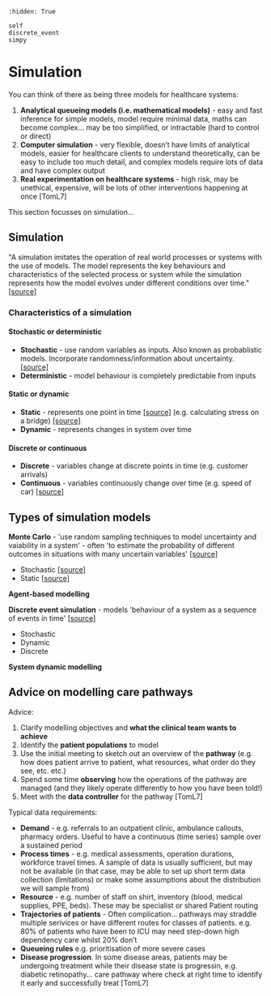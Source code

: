 ```{toctree}
:hidden: True

self
discrete_event
simpy
```

# Simulation

You can think of there as being three models for healthcare systems:
1. **Analytical queueing models (i.e. mathematical models)** - easy and fast inference for simple models, model require minimal data, maths can become complex… may be too simplified, or intractable (hard to control or direct)
2. **Computer simulation** - very flexible, doesn’t have limits of analytical models, easier for healthcare clients to understand theoretically, can be easy to include too much detail, and complex models require lots of data and have complex output
3. **Real experimentation on healthcare systems** - high risk, may be unethical, expensive, will be lots of other interventions happening at once [TomL7]

This section focusses on simulation...

## Simulation

"A simulation imitates the operation of real world processes or systems with the use of models. The model represents the key behaviours and characteristics of the selected process or system while the simulation represents how the model evolves under different conditions over time." [[source]](https://www.twi-global.com/technical-knowledge/faqs/faq-what-is-simulation)

### Characteristics of a simulation

#### Stochastic or deterministic
* **Stochastic** - use random variables as inputs. Also known as probablistic models. Incorporate randomness/information about uncertainty. [[source]](https://www.preventionweb.net/understanding-disaster-risk/key-concepts/deterministic-probabilistic-risk)
* **Deterministic** - model behaviour is completely predictable from inputs

#### Static or dynamic
* **Static** - represents one point in time [[source]](https://bookdown.org/manuele_leonelli/SimBook/types-of-simulations.html) (e.g. calculating stress on a bridge) [[source]](http://www.edscave.com/static-vs.-dynamic-models)
* **Dynamic** - represents changes in system over time 

#### Discrete or continuous
* **Discrete** - variables change at discrete points in time (e.g. customer arrivals)
* **Continuous** - variables continuously change over time (e.g. speed of car) [[source]](https://bookdown.org/manuele_leonelli/SimBook/types-of-simulations.html)

## Types of simulation models

**Monte Carlo** - 'use random sampling techniques to model uncertainty and vaiability in a system' - often 'to estimate the probability of different outcomes in situations with many uncertain variables' [[source]](https://www.quora.com/What-is-the-difference-between-Monte-Carlo-and-discrete-event-simulation)
* Stochastic [[source]](https://softwaresim.com/blog/types-of-simulation-models-choosing-the-right-approach-for-your-simulation-project/)
* Static [[source]](https://bookdown.org/manuele_leonelli/SimBook/types-of-simulations.html)

**Agent-based modelling**

**Discrete event simulation** - models 'behaviour of a system as a sequence of events in time' [[source]](https://www.quora.com/What-is-the-difference-between-Monte-Carlo-and-discrete-event-simulation)
* Stochastic
* Dynamic
* Discrete

**System dynamic modelling**

## Advice on modelling care pathways

Advice:
1. Clarify modelling objectives and **what the clinical team wants to achieve**
2. Identify the **patient populations** to model
3. Use the initial meeting to sketch out an overview of the **pathway** (e.g. how does patient arrive to patient, what resources, what order do they see, etc. etc.)
4. Spend some time **observing** how the operations of the pathway are managed (and they likely operate differently to how you have been told!)
5. Meet with the **data controller** for the pathway [TomL7]

Typical data requirements:
* **Demand** - e.g. referrals to an outpatient clinic, ambulance callouts, pharmacy orders. Useful to have a continuous (time series) sample over a sustained period
* **Process times** - e.g. medical assessments, operation durations, workforce travel times. A sample of data is usually sufficient, but may not be available (in that case, may be able to set up short term data collection (limitations) or make some assumptions about the distribution we will sample from)
* **Resource** - e.g. number of staff on shirt, inventory (blood, medical supplies, PPE, beds). These may be specialist or shared Patient routing
* **Trajectories of patients** - Often complication… pathways may straddle multiple serivices or have different routes for classes of patients. e.g. 80% of patients who have been to ICU may need step-down high dependency care whilst 20% don’t
* **Queueing rules** e.g. prioritisation of more severe cases
* **Disease progression**. In some disease areas, patients may be undergoing treatment while their disease state is progressin, e.g. diabetic retinopathy… care pathway where check at right time to identify it early and successfully treat [TomL7]